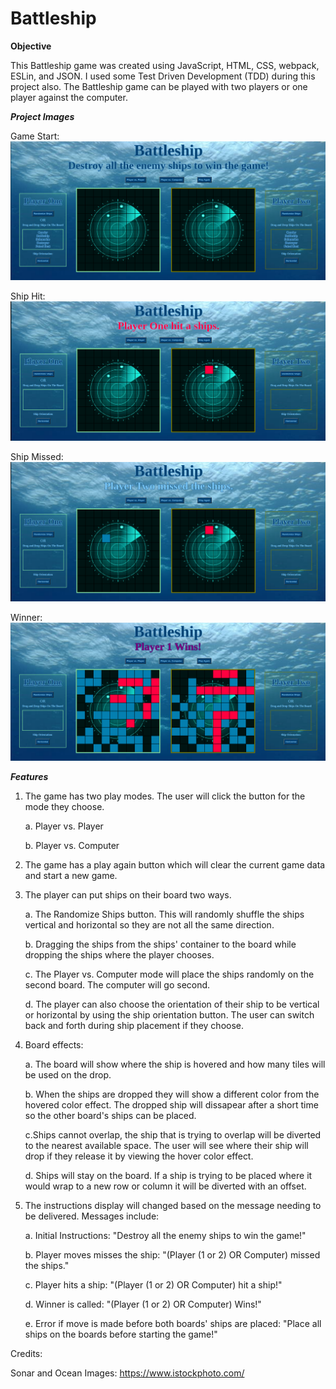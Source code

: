 # Battleship

**Objective**

This Battleship game was created using JavaScript, HTML, CSS, webpack, ESLin, and JSON. I used some Test Driven Development (TDD) during this project also. The Battleship game can be played with two players or one player against the computer.

***Project Images***

Game Start:
![](dist/images/gamestart.png)

Ship Hit:
![](dist/images/shiphit.png)

Ship Missed:
![](dist/images/shipmissed.png)

Winner:
![](dist/images/winner.png)

***Features***

1. The game has two play modes. The user will click the button for the mode they choose.

    a. Player vs. Player

    b. Player vs. Computer

2. The game has a play again button which will clear the current game data and start a new game.


3. The player can put ships on their board two ways.

    a. The Randomize Ships button. This will randomly shuffle the ships vertical and horizontal so they are not all the same direction.

    b. Dragging the ships from the ships' container to the board while dropping the ships where the player chooses.

    c. The Player vs. Computer mode will place the ships randomly on the second board. The computer will go second.

    d. The player can also choose the orientation of their ship to be vertical or horizontal by using the ship orientation button. The user can switch back and forth during ship placement if they choose.


4. Board effects:

    a. The board will show where the ship is hovered and how many tiles will be used on the drop.

    b. When the ships are dropped they will show a different color from the hovered color effect. The dropped ship will dissapear after a short time so the other board's ships can be placed.

    c.Ships cannot overlap, the ship that is trying to overlap will be diverted to the nearest available space. The user will see where their ship will drop if they release it by viewing the hover color effect.

    d. Ships will stay on the board. If a ship is trying to be placed where it would wrap to a new row or column it will be diverted with an offset.

5. The instructions display will changed based on the message needing to be delivered. Messages include:

    a. Initial Instructions: "Destroy all the enemy ships to win the game!" 

    b. Player moves misses the ship: "(Player (1 or 2) OR Computer) missed the ships."

    c. Player hits a ship: "(Player (1 or 2) OR Computer) hit a ship!"

    d. Winner is called: "(Player (1 or 2) OR Computer) Wins!"

    e. Error if move is made before both boards' ships are placed: "Place all ships on the boards before starting the game!"


Credits:

Sonar and Ocean Images: https://www.istockphoto.com/
